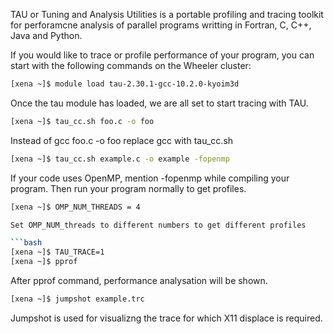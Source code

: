  TAU or Tuning and Analysis Utilities is a portable profiling and tracing toolkit for perforamcne analysis of parallel programs writting in Fortran, C, C++, Java and Python. 

If you would like to trace or profile performance of your program, you can start with the following commands on the Wheeler cluster:

```bash
[xena ~]$ module load tau-2.30.1-gcc-10.2.0-kyoim3d
```

Once the tau module has loaded, we are all set to start tracing with TAU.

```bash 
[xena ~]$ tau_cc.sh foo.c -o foo 
```

Instead of gcc foo.c -o foo replace gcc with tau_cc.sh 

```bash 
[xena ~]$ tau_cc.sh example.c -o example -fopenmp
```

If your code uses OpenMP, mention -fopenmp while compiling your program.
Then run your program normally to get profiles. 

```bash
[xena ~]$ OMP_NUM_THREADS = 4

Set OMP_NUM_threads to different numbers to get different profiles

```bash
[xena ~]$ TAU_TRACE=1
[xena ~]$ pprof
```

After pprof command, performance analysation will be shown. 

```bash
[xena ~]$ jumpshot example.trc 
```

Jumpshot is used for visualizng the trace for which X11 displace is required.
